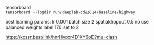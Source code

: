tensorboard   
`tensorboard --logdir run/deeplab-cdw2014/baseline/highway`

best learning params:
lr  0.001
batch size 2
spatialdropout 0.5
no use balanced weights
label 170 set to 2

https://kcssr.best/link/hnrHvpxr4D1XY6oD?mu=clash
